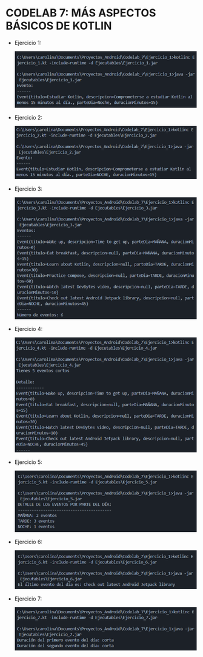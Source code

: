 # CODELAB 7: MÁS ASPECTOS BÁSICOS DE KOTLIN

- Ejercicio 1:

  ![ejercicio1](Imagenes/ejercicio_1.png)

- Ejercicio 2:

  ![ejercicio1](Imagenes/ejercicio_2.png)

- Ejercicio 3:

  ![ejercicio1](Imagenes/ejercicio_3.png)

- Ejercicio 4:

  ![ejercicio1](Imagenes/ejercicio_4.png)

- Ejercicio 5:

  ![ejercicio1](Imagenes/ejercicio_5.png)

- Ejercicio 6:

  ![ejercicio1](Imagenes/ejercicio_6.png)

- Ejercicio 7:

  ![ejercicio1](Imagenes/ejercicio_7.png)